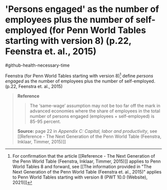 # 'Persons engaged' as the number of employees plus the number of self-employed (for Penn World Tables starting with version 8) (p.22, Feenstra et. al., 2015)
#github-health-necessary-time 

Feenstra (for Penn World Tables starting with version 8)[^PWT8forward] define *persons engaged* as the number of employees plus the number of self-employed. (p.22, Feenstra et. al., 2015)

>**Reference**
>>The ‘same-wage’ assumption may not be too far off the mark in advanced economies where the share of employees in the total number of persons engaged (employees + self-employed) is 85-95 percent.
>
>**Source:** page 22 in *Appendix C: Capital, labor and productivity*, see [[Reference - The Next Generation of the Penn World Table (Feenstra, Inklaar, Timmer, 2015)]]


[^PWT8forward]: For confirmation that the article [[Reference - The Next Generation of the Penn World Table (Feenstra, Inklaar, Timmer, 2015)]] applies to Penn World Tables 8 and forward, see [[The information provided in "The Next Generation of the Penn World Table (Feenstra et. al., 2015)" applies to Penn World Tables starting with version 8 (PWT 10.0 (Website), 2021)]]